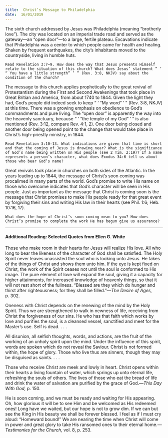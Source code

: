 ```yaml
---
title:  Christ’s Message to Philadelphia
date:  16/01/2019
---
```


The sixth church addressed by Jesus was Philadelphia (meaning “brotherly love”). The city was located on an imperial trade road and served as the gateway—an “open door”—to a large, fertile plateau. Excavations indicate that Philadelphia was a center to which people came for health and healing. Shaken by frequent earthquakes, the city’s inhabitants moved to the countryside, living in humble huts.

`Read Revelation 3:7–9. How does the way that Jesus presents Himself relate to the situation of this church? What does Jesus’ statement “ ‘ “ You have a little strength” ’ ” (Rev. 3:8, NKJV) say about the condition of the church?`

The message to this church applies prophetically to the great revival of Protestantism during the First and Second Awakenings that took place in Great Britian and America, from about 1740 to 1844. Given the light they had, God’s people did indeed seek to keep “ ‘ “My word” ’ ” (Rev. 3:8, NKJV) at this time. There was a growing emphasis on obedience to God’s commandments and pure living. The “open door” is apparently the way into the heavenly sanctuary, because “ ‘ “the temple of my God” ’ ” is also mentioned (Rev. 3:12, compare Rev. 4:1, 2). One door being closed and another door being opened point to the change that would take place in Christ’s high-priestly ministry, in 1844.

`Read Revelation 3:10–13. What indications are given that time is short and that the coming of Jesus is drawing near? What is the significance of God’s name being written on His people (see 2 Tim. 2:19)? If a name represents a person’s character, what does Exodus 34:6 tell us about those who bear God’s name?`

Great revivals took place in churches on both sides of the Atlantic. In the years leading up to 1844, the message of Christ’s soon coming was procalimed in many parts of the world. God’s promise to write His name on those who overcome indicates that God’s character will be seen in His people. Just as important as the message that Christ is coming soon is the message that Christ promises to make His people ready for that great event by forgiving their sins and writing His law in their hearts (see Phil. 1:6; Heb. 10:16, 17).

`What does the hope of Christ’s soon coming mean to you? How does Christ’s promise to complete the work He has begun give us assurance?`

---

#### Additional Reading: Selected Quotes from Ellen G. White

Those who make room in their hearts for Jesus will realize His love. All who long to bear the likeness of the character of God shall be satisfied. The Holy Spirit never leaves unassisted the soul who is looking unto Jesus. He takes of the things of Christ and shows them unto him. If the eye is kept fixed on Christ, the work of the Spirit ceases not until the soul is conformed to His image. The pure element of love will expand the soul, giving it a capacity for higher attainments, for increased knowledge of heavenly things, so that it will not rest short of the fullness. “Blessed are they which do hunger and thirst after righteousness; for they shall be filled.”—_The Desire of Ages,_ p. 302. 

Oneness with Christ depends on the renewing of the mind by the Holy Spirit. Thus we are strengthened to walk in newness of life, receiving from Christ the forgiveness of our sins. He who has that faith which works by love and purifies the soul, is a cleansed vessel, sanctified and meet for the Master’s use. Self is dead. . . .  

All disunion, all selfish thoughts, words, and actions, are the fruit of the working of an unholy spirit upon the mind. Under the influence of this spirit, words are spoken which do not reveal the Saviour. Christ is not formed within, the hope of glory. Those who live thus are sinners, though they may be disguised as saints. . . .  

Those who receive Christ are meek and lowly in heart. Christ opens within their hearts a living fountain of water, which springs up unto eternal life, refreshing the souls of others. The lives of those who eat the bread of life and drink the water of salvation are purified by the grace of God.—_This Day With God,_ p. 150. 

He is soon coming, and we must be ready and waiting for His appearing. Oh, how glorious it will be to see Him and be welcomed as His redeemed ones! Long have we waited, but our hope is not to grow dim. If we can but see the King in His beauty we shall be forever blessed. I feel as if I must cry aloud: “Homeward bound!” We are nearing the time when Christ will come in power and great glory to take His ransomed ones to their eternal home.—_Testimonies for the Church,_ vol. 8, p. 253. 